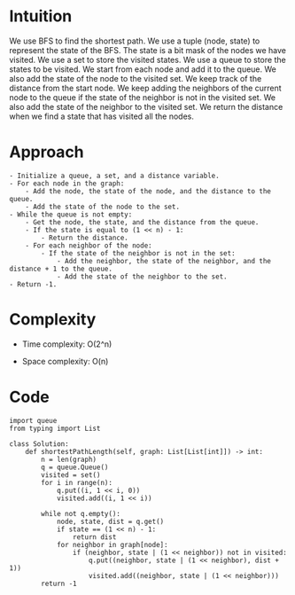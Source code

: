 # Intuition
We use BFS to find the shortest path. We use a tuple (node, state) to represent the state of the BFS. The state is a bit mask of the nodes we have visited. We use a set to store the visited states. We use a queue to store the states to be visited. We start from each node and add it to the queue. We also add the state of the node to the visited set. We keep track of the distance from the start node. We keep adding the neighbors of the current node to the queue if the state of the neighbor is not in the visited set. We also add the state of the neighbor to the visited set. We return the distance when we find a state that has visited all the nodes.

# Approach
    - Initialize a queue, a set, and a distance variable.
    - For each node in the graph:
        - Add the node, the state of the node, and the distance to the queue.
        - Add the state of the node to the set.
    - While the queue is not empty:
        - Get the node, the state, and the distance from the queue.
        - If the state is equal to (1 << n) - 1:
            - Return the distance.
        - For each neighbor of the node:
            - If the state of the neighbor is not in the set:
                - Add the neighbor, the state of the neighbor, and the distance + 1 to the queue.
                - Add the state of the neighbor to the set.
    - Return -1.

# Complexity
- Time complexity: O(2^n)

- Space complexity: O(n)

# Code
```
import queue
from typing import List

class Solution:
    def shortestPathLength(self, graph: List[List[int]]) -> int:
        n = len(graph)
        q = queue.Queue()
        visited = set()
        for i in range(n):
            q.put((i, 1 << i, 0))
            visited.add((i, 1 << i))

        while not q.empty():
            node, state, dist = q.get()
            if state == (1 << n) - 1:
                return dist
            for neighbor in graph[node]:
                if (neighbor, state | (1 << neighbor)) not in visited:
                    q.put((neighbor, state | (1 << neighbor), dist + 1))
                    visited.add((neighbor, state | (1 << neighbor)))
        return -1
        


        


```